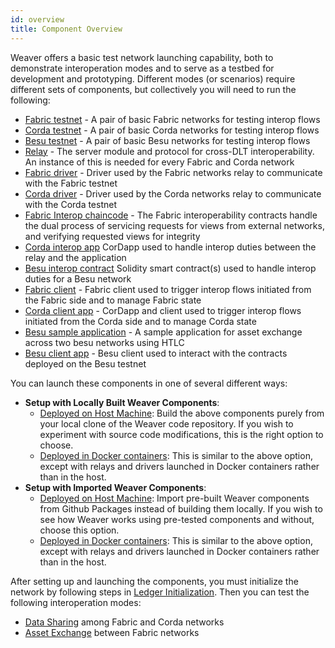 ```yaml
---
id: overview
title: Component Overview
---
```


<!--
 Copyright IBM Corp. All Rights Reserved.

 SPDX-License-Identifier: CC-BY-4.0
 -->

Weaver offers a basic test network launching capability, both to demonstrate interoperation modes and to serve as a testbed for development and prototyping. Different modes (or scenarios) require different sets of components, but collectively you will need to run the following:

- [Fabric testnet](https://github.com/hyperledger-labs/weaver-dlt-interoperability/tree/master/tests/network-setups/fabric/dev) - A pair of basic Fabric networks for testing interop flows
- [Corda testnet](https://github.com/hyperledger-labs/weaver-dlt-interoperability/tree/master/tests/network-setups/corda) - A pair of basic Corda networks for testing interop flows
- [Besu testnet](https://github.com/hyperledger-labs/weaver-dlt-interoperability/tree/master/tests/network-setups/besu) - A pair of basic Besu networks for testing interop flows
- [Relay](https://github.com/hyperledger-labs/weaver-dlt-interoperability/tree/master/core/relay) - The server module and protocol for cross-DLT interoperability. An instance of this is needed for every Fabric and Corda network
- [Fabric driver](https://github.com/hyperledger-labs/weaver-dlt-interoperability/tree/master/core/drivers/fabric-driver) - Driver used by the Fabric networks relay to communicate with the Fabric testnet
- [Corda driver](https://github.com/hyperledger-labs/weaver-dlt-interoperability/tree/master/core/drivers/corda-driver) - Driver used by the Corda networks relay to communicate with the Corda testnet
- [Fabric Interop chaincode](https://github.com/hyperledger-labs/weaver-dlt-interoperability/tree/master/core/network/fabric-interop-cc) - The Fabric interoperability contracts handle the dual process of servicing requests for views from external networks, and verifying requested views for integrity
- [Corda interop app](https://github.com/hyperledger-labs/weaver-dlt-interoperability/tree/master/core/network/corda-interop-app) CorDapp used to handle interop duties between the relay and the application
- [Besu interop contract](https://github.com/hyperledger-labs/weaver-dlt-interoperability/tree/master/core/network/besu/contracts/interop) Solidity smart contract(s) used to handle interop duties for a Besu network
- [Fabric client](https://github.com/hyperledger-labs/weaver-dlt-interoperability/tree/master/samples/fabric/fabric-cli) - Fabric client used to trigger interop flows initiated from the Fabric side and to manage Fabric state
- [Corda client app](https://github.com/hyperledger-labs/weaver-dlt-interoperability/tree/master/samples/corda/corda-simple-application) - CorDapp and client used to trigger interop flows initiated from the Corda side and to manage Corda state
- [Besu sample application](https://github.com/hyperledger-labs/weaver-dlt-interoperability/tree/master/samples/besu/simpleasset) - A sample application for asset exchange across two besu networks using HTLC
- [Besu client app](https://github.com/hyperledger-labs/weaver-dlt-interoperability/tree/master/samples/besu/besu-cli) - Besu client used to interact with the contracts deployed on the Besu testnet

You can launch these components in one of several different ways:
* **Setup with Locally Built Weaver Components**:
    - [Deployed on Host Machine](./setup-local.md): Build the above components purely from your local clone of the Weaver code repository. If you wish to experiment with source code modifications, this is the right option to choose.
    - [Deployed in Docker containers](./setup-local-docker.md): This is similar to the above option, except with relays and drivers launched in Docker containers rather than in the host.
* **Setup with Imported Weaver Components**:
    - [Deployed on Host Machine](./setup-packages.md): Import pre-built Weaver components from Github Packages instead of building them locally. If you wish to see how Weaver works using pre-tested components and without, choose this option.
    - [Deployed in Docker containers](./setup-packages-docker.md): This is similar to the above option, except with relays and drivers launched in Docker containers rather than in the host.

After setting up and launching the components, you must initialize the network by following steps in [Ledger Initialization](ledger-initialization.md). 
Then you can test the following interoperation modes:
- [Data Sharing](../interop/data-sharing.md) among Fabric and Corda networks
- [Asset Exchange](../interop/asset-exchange/overview.md) between Fabric networks
